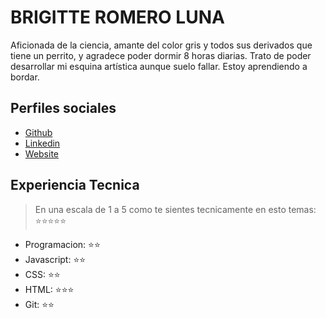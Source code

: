# BRIGITTE ROMERO LUNA

Aficionada de la ciencia, amante del color gris y todos sus derivados que tiene un perrito, y agradece poder dormir 8 horas diarias.
Trato de poder desarrollar mi esquina artística aunque suelo fallar. Estoy aprendiendo a bordar.

## Perfiles sociales

- [Github](https://github.com/BrigitteNikoll)
- [Linkedin](https://www.linkedin.com/in/brigitte-romero-luna/)
- [Website](https://gogole.com/)

## Experiencia Tecnica
> En una escala de 1 a 5 como te sientes tecnicamente en esto temas:  ⭐️⭐️⭐️⭐️⭐️

- Programacion: ⭐️⭐️
- Javascript: ⭐️⭐️
- CSS: ⭐️⭐️
- HTML: ⭐️⭐️⭐️
- Git: ⭐️⭐️